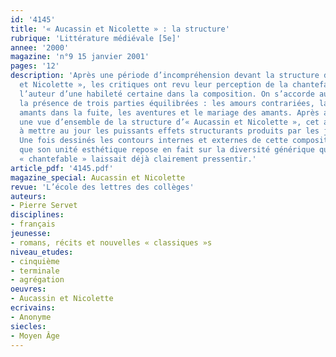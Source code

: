 ```yaml
---
id: '4145'
title: '« Aucassin et Nicolette » : la structure'
rubrique: 'Littérature médiévale [5e]'
annee: '2000'
magazine: 'n°9 15 janvier 2001'
pages: '12'
description: 'Après une période d’incompréhension devant la structure d’« Aucassin
  et Nicolette », les critiques ont revu leur perception de la chantefable en créditant
  l’auteur d’une habileté certaine dans la composition. On s’accorde aujourd’hui sur
  la présence de trois parties équilibrées : les amours contrariées, la réunion des
  amants dans la fuite, les aventures et le mariage des amants. Après avoir donné
  une vue d’ensemble de la structure d’« Aucassin et Nicolette », cet article s’attache
  à mettre au jour les puissants effets structurants produits par les jeux de parallélisme.
  Une fois dessinés les contours internes et externes de cette composition, il montre
  que son unité esthétique repose en fait sur la diversité générique que le terme
  « chantefable » laissait déjà clairement pressentir.'
article_pdf: '4145.pdf'
magazine_special: Aucassin et Nicolette
revue: 'L’école des lettres des collèges'
auteurs:
- Pierre Servet
disciplines:
- français
jeunesse:
- romans, récits et nouvelles « classiques »s
niveau_etudes:
- cinquième
- terminale
- agrégation
oeuvres:
- Aucassin et Nicolette
ecrivains:
- Anonyme
siecles:
- Moyen Âge
---
```

